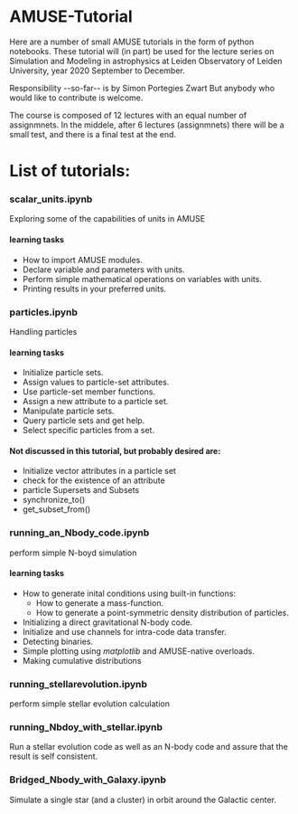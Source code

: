 # AMUSE-Tutorial

Here are a number of small AMUSE tutorials in the form of python
notebooks.  These tutorial will (in part) be used for the lecture
series on Simulation and Modeling in astrophysics at Leiden
Observatory of Leiden University, year 2020 September to December.

Responsibility --so-far-- is by Simon Portegies Zwart
But anybody who would like to contribute is welcome.

The course is composed of 12 lectures with an equal number of
assignmnets. In the middele, after 6 lectures (assignmnets) there will
be a small test, and there is a final test at the end.

# List of tutorials:

### scalar_units.ipynb
Exploring some of the capabilities of units in AMUSE

#### learning tasks
 * How to import AMUSE modules.
 * Declare variable and parameters with units.
 * Perform simple mathematical operations on variables with units.
 * Printing results in your preferred units.
 
### particles.ipynb               
Handling particles

#### learning tasks
 * Initialize particle sets.
 * Assign values to particle-set attributes.
 * Use particle-set member functions.
 * Assign a new attribute to a particle set.
 * Manipulate particle sets.
 * Query particle sets and get help.
 * Select specific particles from a set.

#### Not discussed in this tutorial, but probably desired are:
 * Initialize vector attributes in a particle set
 * check for the existence of an attribute
 * particle Supersets and Subsets
 * synchronize_to()
 * get_subset_from()

### running_an_Nbody_code.ipynb   
perform simple N-boyd simulation

#### learning tasks
 * How to generate inital conditions using built-in functions:
   * How to generate a mass-function.
   * How to generate a point-symmetric density distribution of particles.
 * Initializing a direct gravitational N-body code.
 * Initialize and use channels for intra-code data transfer.
 * Detecting binaries.
 * Simple plotting using *matplotlib* and AMUSE-native overloads.
 * Making cumulative distributions

### running_stellarevolution.ipynb  
perform simple stellar evolution calculation

###  running_Nbdoy_with_stellar.ipynb  
Run a stellar evolution code as well as an N-body code and assure that
the result is self consistent.

###  Bridged_Nbody_with_Galaxy.ipynb   
Simulate a single star (and a cluster) in orbit around the Galactic
center.
